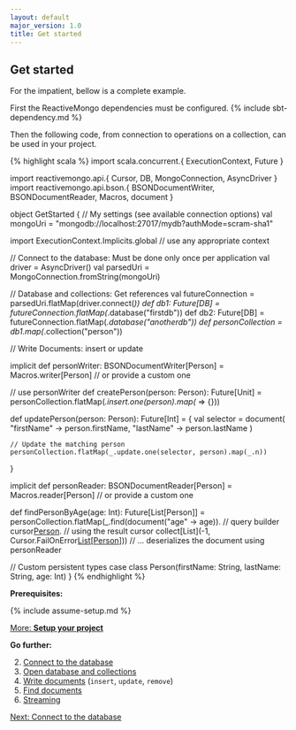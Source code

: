 ```yaml
---
layout: default
major_version: 1.0
title: Get started
---
```


## Get started

For the impatient, bellow is a complete example.

First the ReactiveMongo dependencies must be configured. {% include sbt-dependency.md %}

Then the following code, from connection to operations on a collection, can be used in your project.

{% highlight scala %}
import scala.concurrent.{ ExecutionContext, Future }

import reactivemongo.api.{ Cursor, DB, MongoConnection, AsyncDriver }
import reactivemongo.api.bson.{
  BSONDocumentWriter, BSONDocumentReader, Macros, document
}

object GetStarted {
  // My settings (see available connection options)
  val mongoUri = "mongodb://localhost:27017/mydb?authMode=scram-sha1"

  import ExecutionContext.Implicits.global // use any appropriate context

  // Connect to the database: Must be done only once per application
  val driver = AsyncDriver()
  val parsedUri = MongoConnection.fromString(mongoUri)

  // Database and collections: Get references
  val futureConnection = parsedUri.flatMap(driver.connect(_))
  def db1: Future[DB] = futureConnection.flatMap(_.database("firstdb"))
  def db2: Future[DB] = futureConnection.flatMap(_.database("anotherdb"))
  def personCollection = db1.map(_.collection("person"))

  // Write Documents: insert or update
  
  implicit def personWriter: BSONDocumentWriter[Person] = Macros.writer[Person]
  // or provide a custom one

  // use personWriter
  def createPerson(person: Person): Future[Unit] =
    personCollection.flatMap(_.insert.one(person).map(_ => {})) 

  def updatePerson(person: Person): Future[Int] = {
    val selector = document(
      "firstName" -> person.firstName,
      "lastName" -> person.lastName
    )

    // Update the matching person
    personCollection.flatMap(_.update.one(selector, person).map(_.n))
  }

  implicit def personReader: BSONDocumentReader[Person] = Macros.reader[Person]
  // or provide a custom one

  def findPersonByAge(age: Int): Future[List[Person]] =
    personCollection.flatMap(_.find(document("age" -> age)). // query builder
      cursor[Person](). // using the result cursor
      collect[List](-1, Cursor.FailOnError[List[Person]]()))
      // ... deserializes the document using personReader

  // Custom persistent types
  case class Person(firstName: String, lastName: String, age: Int)
}
{% endhighlight %}

**Prerequisites:**

{% include assume-setup.md %}

[More: **Setup your project**](./setup.html)

**Go further:**

2. [Connect to the database](./connect-database.html)
3. [Open database and collections](./database-and-collection.html)
4. [Write documents](./write-documents.html) (`insert`, `update`, `remove`)
5. [Find documents](./find-documents.html)
6. [Streaming](./streaming.html)

[Next: Connect to the database](./connect-database.html)
